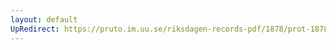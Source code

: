 ```yaml
---
layout: default
UpRedirect: https://pruto.im.uu.se/riksdagen-records-pdf/1878/prot-1878--fk--012/prot-1878--fk--012_001.pdf
---
```

